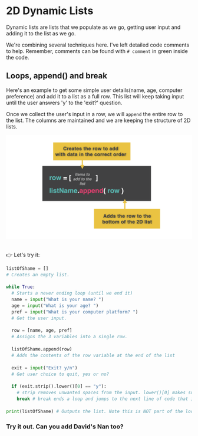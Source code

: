 # 2D Dynamic Lists

Dynamic lists are lists that we populate as we go, getting user input and adding it to the list as we go.

We're combining several techniques here. I've left detailed code comments to help. Remember, comments can be found with `# comment` in green inside the code.

## Loops, append() and break

Here's an example to get some simple user details(name, age, computer preference) and add it to a list as a full row. This list will keep taking input until the user answers 'y' to the 'exit?' question. 


Once we collect the user's input in a row, we will `append` the entire row to the list. The columns are maintained and we are keeping the structure of 2D lists. 

![](resources/day44.001.png)
##

👉 Let's try it:

```python
listOfShame = [] 
# Creates an empty list.

while True: 
  # Starts a never ending loop (until we end it)
  name = input("What is your name? ")
  age = input("What is your age? ")
  pref = input("What is your computer platform? ")
  # Get the user input.

  row = [name, age, pref] 
  # Assigns the 3 variables into a single row.

  listOfShame.append(row) 
  # Adds the contents of the row variable at the end of the list

  exit = input("Exit? y/n") 
  # Get user choice to quit, yes or no?

  if (exit.strip().lower()[0] == "y"): 
    # strip removes unwanted spaces from the input. lower()[0] makes sure the first character of the input is lower case so it can be compared to 'y'
    break # break ends a loop and jumps to the next line of code that is not part of the loop.
    
print(listOfShame) # Outputs the list. Note this is NOT part of the loop (not indented), it only runs once the loop ends.
```






### Try it out. Can you add David's Nan too?